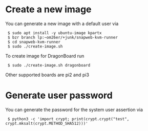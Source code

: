# Create a new image

You can generate a new image with a default user via

```
 $ sudo apt install -y ubuntu-image kpartx
 $ bzr branch lp:~om26er/+junk/snapweb-kvm-runner
 $ cd snapweb-kvm-runner
 $ sudo ./create-image.sh
```

To create image for DragonBoard run

```
 $ sudo ./create-image.sh dragonboard
```

Other supported boards are pi2 and pi3


# Generate user password

You can generate the password for the system user assertion via

```
 $ python3 -c 'import crypt; print(crypt.crypt("test", crypt.mksalt(crypt.METHOD_SHA512)))'
```
